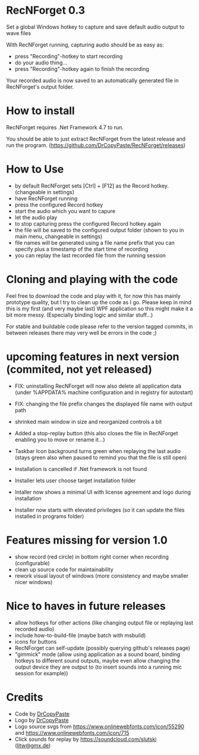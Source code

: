 # RecNForget 0.3
Set a global Windows hotkey to capture and save default audio output to wave files

With RecNForget running, capturing audio should be as easy as:
- press "Recording"-hotkey to start recording
- do your audio thing...
- press "Recording"-hotkey again to finish the recording

Your recorded audio is now saved to an automatically generated file in RecNForget's output folder.

# How to install
RecNForget requires .Net Framework 4.7 to run.

You should be able to just extract RecNForget from the latest release and run the program.
(https://github.com/DrCopyPaste/RecNForget/releases)

# How to Use
- by default RecNForget sets [Ctrl] + [F12] as the Record hotkey. (changeable in settings)
- have RecNForget running
- press the configured Record hotkey
- start the audio which you want to capure
- let the audio play
- to stop capturing press the configured Record hotkey again
- the file will be saved to the configured output folder (shown to you in main menu, changeable in settings)
- file names will be generated using a file name prefix that you can specify plus a timestamp of the start time of recording
- you can replay the last recorded file from the running session

# Cloning and playing with the code
Feel free to download the code and play with it, for now this has mainly prototype quality, but I try to clean up the code as I go.
Please keep in mind this is my first (and very maybe last) WPF application so this might make it a bit more messy. (Especially binding logic and similar stuff...)

For stable and buildable code please refer to the version tagged commits, in between releases there may very well be errors in the code ;)

# upcoming features in next version (commited, not yet released)
- FIX: uninstalling RecNForget will now also delete all application data (under %APPDATA% machine configuration and in registry for autostart)
- FIX: changing the file prefix changes the displayed file name with output path

- shrinked main window in size and reorganized controls a bit
- Added a stop-replay button (this also closes the file in RecNForget enabling you to move or rename it...)
- Taskbar Icon background turns green when replaying the last audio (stays green also when paused to remind you that the file is still open)
- Installation is cancelled if .Net framework is not found
- Installer lets user choose target installation folder
- Intaller now shows a minimal UI with license agreement and logo during installation
- Installer now starts with elevated privileges (so it can update the files installed in programs folder)

# Features missing for version 1.0
- show record (red circle) in bottom right corner when recording (configurable)
- clean up source code for maintainability
- rework visual layout of windows (more consistency and maybe smaller nicer windows)

# Nice to haves in future releases
- allow hotkeys for other actions (like changing output file or replaying last recorded audio)
- include how-to-build-file (maybe batch with msbuild)
- icons for buttons
- RecNForget can self-update (possibly querying github's releases page)
- "gimmick" mode (allow using application as a sound board, binding hotkeys to different sound outputs, maybe even allow changing the output device they are output to (to insert sounds into a running mic session for example))

# Credits
- Code by [DrCopyPaste](https://github.com/DrCopyPaste)
- Logo by [DrCopyPaste](https://github.com/DrCopyPaste)
- Logo source svgs from https://www.onlinewebfonts.com/icon/55290 and https://www.onlinewebfonts.com/icon/715
- Click sounds for replay by https://soundcloud.com/slutski (litw@gmx.de)
